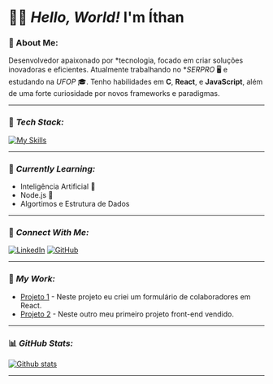 
# 👨‍💻 *Hello, World!*  I'm Íthan 

### 🚀 About Me:
Desenvolvedor apaixonado por *tecnologia, focado em criar soluções inovadoras e eficientes. Atualmente trabalhando no **SERPRO* 🖥️ e estudando na *UFOP* 🎓. Tenho habilidades em **C**, **React**, e **JavaScript**, além de uma forte curiosidade por novos frameworks e paradigmas.

---

### 🔧 *Tech Stack:*
[![My Skills](https://skillicons.dev/icons?i=js,html,css,react,c,java,vscode)](https://skillicons.dev)

---

### 🧠 *Currently Learning:*
- Inteligência Artificial 🤖
- Node.js 🔧
- Algortimos e Estrutura de Dados

---

### 🔗 *Connect With Me:*
[![LinkedIn](https://img.shields.io/badge/-LinkedIn-0A66C2?logo=linkedin&logoColor=white&style=flat)](https://www.linkedin.com/in/ithan-p-amaral-4b8751262?utm_source=share&utm_campaign=share_via&utm_content=profile&utm_medium=android_app)
[![GitHub](https://img.shields.io/badge/-GitHub-181717?logo=github&logoColor=white&style=flat)](https://github.com/ithanamaral)

---

### 💼 *My Work:*

- [Projeto 1](https://github.com/seu-perfil/repo1) - Neste projeto eu criei um formulário de colaboradores em React.
- [Projeto 2](https://github.com/seu-perfil/repo2) - Neste outro meu primeiro projeto front-end vendido.

---


### 📊 *GitHub Stats:*

[![Github stats](https://github-readme-stats.vercel.app/api?username=ithanamaral&show_icons=true&theme=tokyonight)](https://github.com/anuraghazra/github-readme-stats)

---




<!--
**ithanamaral/ithanamaral** is a ✨ _special_ ✨ repository because its `README.md` (this file) appears on your GitHub profile. -->



